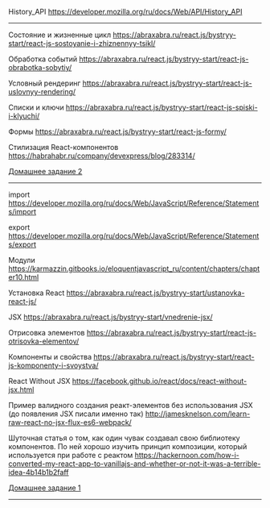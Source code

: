 History_API
https://developer.mozilla.org/ru/docs/Web/API/History_API

---

Состояние и жизненные цикл
https://abraxabra.ru/react.js/bystryy-start/react-js-sostoyanie-i-zhiznennyy-tsikl/

Обработка событий
https://abraxabra.ru/react.js/bystryy-start/react-js-obrabotka-sobytiy/

Условный рендеринг
https://abraxabra.ru/react.js/bystryy-start/react-js-uslovnyy-rendering/

Списки и ключи
https://abraxabra.ru/react.js/bystryy-start/react-js-spiski-i-klyuchi/

Формы
https://abraxabra.ru/react.js/bystryy-start/react-js-formy/

Стилизация React-компонентов
https://habrahabr.ru/company/devexpress/blog/283314/

[Домашнее задание 2](/task_02)

---

import
https://developer.mozilla.org/ru/docs/Web/JavaScript/Reference/Statements/import

export
https://developer.mozilla.org/ru/docs/Web/JavaScript/Reference/Statements/export

Модули
https://karmazzin.gitbooks.io/eloquentjavascript_ru/content/chapters/chapter10.html

Установка  React
https://abraxabra.ru/react.js/bystryy-start/ustanovka-react-js/

JSX
https://abraxabra.ru/react.js/bystryy-start/vnedrenie-jsx/

Отрисовка элементов
https://abraxabra.ru/react.js/bystryy-start/react-js-otrisovka-elementov/

Компоненты и свойства
https://abraxabra.ru/react.js/bystryy-start/react-js-komponenty-i-svoystva/

React Without JSX
https://facebook.github.io/react/docs/react-without-jsx.html

Пример валидного создания реакт-элементов без использования JSX (до появления JSX писали именно так)
http://jamesknelson.com/learn-raw-react-no-jsx-flux-es6-webpack/

Шуточная статья о том, как один чувак создавал свою библиотеку компонентов. По ней хорошо изучить принцип композиции, который используется при работе с реактом
https://hackernoon.com/how-i-converted-my-react-app-to-vanillajs-and-whether-or-not-it-was-a-terrible-idea-4b14b1b2faff

[Домашнее задание 1](/task_01)

---
